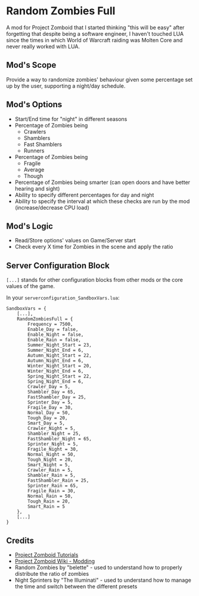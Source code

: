 # Random Zombies Full

A mod for Project Zomboid that I started thinking "this will be easy" after forgetting that despite being a software engineer, I haven't touched LUA since the times in which World of Warcraft raiding was Molten Core and never really worked with LUA.

## Mod's Scope

Provide a way to randomize zombies' behaviour given some percentage set up by the user, supporting a night/day schedule.

## Mod's Options

- Start/End time for "night" in different seasons
- Percentage of Zombies being
    - Crawlers
    - Shamblers
    - Fast Shamblers
    - Runners
- Percentage of Zombies being
    - Fragile
    - Average
    - Though
- Percentage of Zombies being smarter (can open doors and have better hearing and sight)
- Ability to specify different percentages for day and night
- Ability to specify the interval at which these checks are run by the mod (increase/decrease CPU load)

## Mod's Logic

- Read/Store options' values on Game/Server start
- Check every X time for Zombies in the scene and apply the ratio

## Server Configuration Block

`[...]` stands for other configuration blocks from other mods or the core values of the game.

In your `serverconfiguration_SandboxVars.lua`:

```
SandboxVars = {
    [...],
    RandomZombiesFull = {
        Frequency = 7500,
        Enable_Day = false,
        Enable_Night = false,
        Enable_Rain = false,
        Summer_Night_Start = 23,
        Summer_Night_End = 6,
        Autumn_Night_Start = 22,
        Autumn_Night_End = 6,
        Winter_Night_Start = 20,
        Winter_Night_End = 6,
        Spring_Night_Start = 22,
        Spring_Night_End = 6,
        Crawler_Day = 5,
        Shambler_Day = 65,
        FastShambler_Day = 25,
        Sprinter_Day = 5,
        Fragile_Day = 30,
        Normal_Day = 50,
        Tough_Day = 20,
        Smart_Day = 5,
        Crawler_Night = 5,
        Shambler_Night = 25,
        FastShambler_Night = 65,
        Sprinter_Night = 5,
        Fragile_Night = 30,
        Normal_Night = 50,
        Tough_Night = 20,
        Smart_Night = 5,
        Crawler_Rain = 5,
        Shambler_Rain = 5,
        FastShambler_Rain = 25,
        Sprinter_Rain = 65,
        Fragile_Rain = 30,
        Normal_Rain = 50,
        Tough_Rain = 20,
        Smart_Rain = 5
    },
    [...]
}
```

## Credits

- [Project Zomboid Tutorials](https://theindiestone.com/forums/index.php?/forum/53-tutorials-resources/)
- [Project Zomboid Wiki - Modding](https://pzwiki.net/wiki/Modding)
- Random Zombies by "belette" - used to understand how to properly distribute the ratio of zombies
- Night Sprinters by "The Illuminati" - used to understand how to manage the time and switch between the different presets